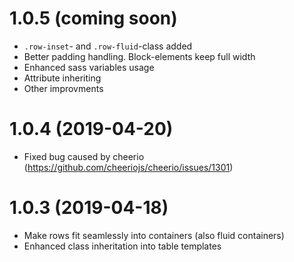 # 1.0.5 (coming soon)

- `.row-inset`- and `.row-fluid`-class added
- Better padding handling. Block-elements keep full width
- Enhanced sass variables usage
- Attribute inheriting
- Other improvments

# 1.0.4 (2019-04-20)

- Fixed bug caused by cheerio (https://github.com/cheeriojs/cheerio/issues/1301)

# 1.0.3 (2019-04-18)

- Make rows fit seamlessly into containers (also fluid containers)
- Enhanced class inheritation into table templates

